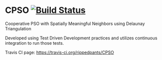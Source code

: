 # CPSO   [![Build Status](https://travis-ci.org/rippedpants/CPSO.svg?branch=develop)](https://travis-ci.org/rippedpants/CPSO)
Cooperative PSO with Spatially Meaningful Neighbors using Delaunay Triangulation


Developed using Test Driven Development practices and utilizes continuous integration to run those tests.

Travis CI page: https://travis-ci.org/rippedpants/CPSO
